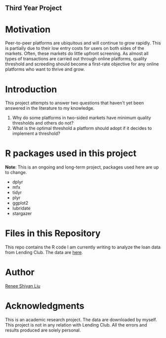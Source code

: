 ## Third Year Project

# Motivation

Peer-to-peer platforms are ubiquitous and will continue to grow rapidly. This is partially due to their low entry costs for users on both sides of the markets. Often, these markets do little upfront screening. As almost all types of transactions are carried out through online platforms, quality threshold and screeding should become a first-rate objective for any online platforms who want to thrive and grow. 


# Introduction

This project attempts to answer two questions that haven't yet been answered in the literature to my knowledge.
1. Why do some platforms in two-sided markets have minimum quality thresholds and others do not?
1. What is the optimal threshold a platform should adopt if it decides to implement a threshold?

# R packages used in this project

__Note__: This is an ongoing and long-term project, packages used here are up to change.
* dplyr
* mfx
* tidyr
* plyr
* ggplot2
* lubridate
* stargazer

# Files in this Repository

This repo contains the R code I am currently writing to analyze the loan data from Lending Club. The data are [here](https://www.lendingclub.com/info/download-data.action).

# Author

[Renee Shiyan Liu](https://www.linkedin.com/in/renee-s-liu-39216397/)

# Acknowledgments

This is an academic research project. The data are downloaded by myself. This project is not in any relation with Lending Club. All the errors and results produced are solely personal.
